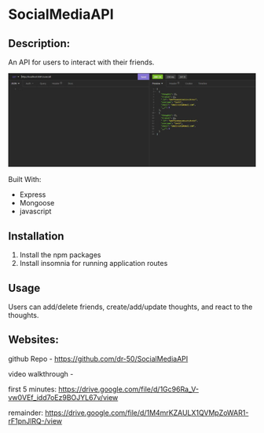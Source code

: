 # SocialMediaAPI

## Description:
An API for users to interact with their friends.

![screenshot](/public/images/insomnia.jpg)

Built With:
* Express
* Mongoose
* javascript

## Installation
1. Install the npm packages
2. Install insomnia for running application routes

## Usage
Users can add/delete friends, create/add/update thoughts, and react to the thoughts. 

## Websites:
github Repo -
https://github.com/dr-50/SocialMediaAPI

video walkthrough -

first 5 minutes: https://drive.google.com/file/d/1Gc96Ra_V-vw0VEf_idd7oEz9BOJYL67v/view

remainder: https://drive.google.com/file/d/1M4mrKZAULX1QVMpZoWAR1-rF1pnJlRQ-/view